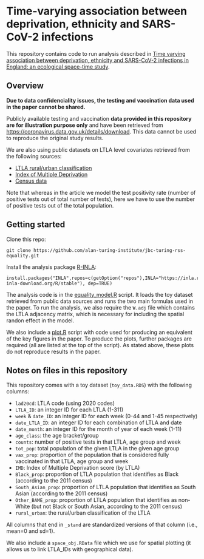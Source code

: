 # Time-varying association between deprivation, ethnicity and SARS-CoV-2 infections

This repository contains code to run analysis described in [Time varying association between deprivation, ethnicity and SARS-CoV-2 infections in England: an ecological space-time study](https://www.medrxiv.org/content/10.1101/2021.11.09.21266054v1).

## Overview

**Due to data confidenciality issues, the testing and vaccination data used in the paper cannot be shared.**

Publicly available testing and vaccination **data provided in this repository are for illustration purpose only** and have been retrieved from https://coronavirus.data.gov.uk/details/download. 
This data cannot be used to reproduce the original study results.

We are also using public datasets on LTLA level covariates retrieved from the following sources:
- [LTLA rural/urban classification](https://geoportal.statistics.gov.uk/datasets/rural-urban-classification-2011-of-local-authority-districts-in-england/about)
- [Index of Multiple Deprivation](https://www.gov.uk/government/statistics/english-indices-of-deprivation-2019)
- [Census data](https://www.nomisweb.co.uk/query/select/getdatasetbytheme.asp?opt=3&theme=&subgrp=)

Note that whereas in the article we model the test positivity rate (number of positive tests out of total number of tests), here we have to use the number of positive tests out of the total population. 

## Getting started

Clone this repo:

```{bash}
git clone https://github.com/alan-turing-institute/jbc-turing-rss-equality.git
```

Install the analysis package [R-INLA](https://www.r-inla.org):

```{R}
install.packages("INLA",repos=c(getOption("repos"),INLA="https://inla.r-inla-download.org/R/stable"), dep=TRUE)
```

The analysis code is in the [equality_model.R](equality_model.R) script. 
It loads the toy dataset retrieved from public data sources and runs the two main formulas used in the paper. 
To run the analysis, we also require the `W.adj` file which contains the LTLA adjacency matrix, which is necessary for including the spatial randon effect in the model.

We also include a [plot.R](plot.R) script with code used for producing an equivalent of the key figures in the paper.
To produce the plots, further packages are required (all are listed at the top of the script).
As stated above, these plots do not reproduce results in the paper.

## Notes on files in this repository

This repository comes with a toy dataset (`toy_data.RDS`) with the following columns:
- `lad20cd`: LTLA code (using 2020 codes)
- `LTLA_ID`: an integer ID for each LTLA (1-311)
- `week` & `date_ID`: an integer ID for each week (0-44 and 1-45 respectively)
- `date_LTLA_ID`: an integer ID for each combination of LTLA and date
- `date_month`: an integer ID for the month of year of each week (1-11)
- `age_class`: the age bracket/group
- `counts`: number of positive tests in that LTLA, age group and week
- `tot_pop`: total population of the given LTLA in the given age group
- `vax_prop`: proportion of the population that is considered fully vaccinated in that LTLA, age group and week
- `IMD`: Index of Multiple Deprivation score (by LTLA)
- `Black_prop`: proportion of LTLA population that identifies as Black (according to the 2011 census)
- `South_Asian_prop`: proportion of LTLA population that identifies as South Asian (according to the 2011 census)
- `Other_BAME_prop`: proportion of LTLA population that identifies as non-White (but not Black or South Asian, according to the 2011 census)
- `rural_urban`: the rural/urban classification of the LTLA

All columns that end in `_stand` are standardized versions of that column (i.e., mean=0 and sd=1).

We also include a `space_obj.RData` file which we use for spatial plotting (it allows us to link LTLA_IDs with geographical data).